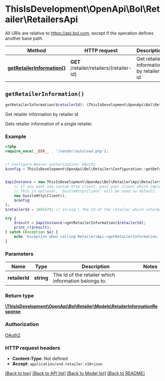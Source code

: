 # ThisIsDevelopment\OpenApi\Bol\Retailer\RetailersApi

All URIs are relative to https://api.bol.com, except if the operation defines another base path.

| Method | HTTP request | Description |
| ------------- | ------------- | ------------- |
| [**getRetailerInformation()**](RetailersApi.md#getRetailerInformation) | **GET** /retailer/retailers/{retailer-id} | Get retailer information by retailer id |


## `getRetailerInformation()`

```php
getRetailerInformation($retailerId): \ThisIsDevelopment\OpenApi\Bol\Retailer\Models\RetailerInformationResponse
```

Get retailer information by retailer id

Gets retailer information of a single retailer.

### Example

```php
<?php
require_once(__DIR__ . '/vendor/autoload.php');


// Configure Bearer authorization: OAuth2
$config = ThisIsDevelopment\OpenApi\Bol\Retailer\Configuration::getDefaultConfiguration()->setAccessToken('YOUR_ACCESS_TOKEN');


$apiInstance = new ThisIsDevelopment\OpenApi\Bol\Retailer\Api\RetailersApi(
    // If you want use custom http client, pass your client which implements `GuzzleHttp\ClientInterface`.
    // This is optional, `GuzzleHttp\Client` will be used as default.
    new GuzzleHttp\Client(),
    $config
);
$retailerId = 1055479; // string | The Id of the retailer which information belongs to.

try {
    $result = $apiInstance->getRetailerInformation($retailerId);
    print_r($result);
} catch (Exception $e) {
    echo 'Exception when calling RetailersApi->getRetailerInformation: ', $e->getMessage(), PHP_EOL;
}
```

### Parameters

| Name | Type | Description  | Notes |
| ------------- | ------------- | ------------- | ------------- |
| **retailerId** | **string**| The Id of the retailer which information belongs to. | |

### Return type

[**\ThisIsDevelopment\OpenApi\Bol\Retailer\Models\RetailerInformationResponse**](../Model/RetailerInformationResponse.md)

### Authorization

[OAuth2](../../README.md#OAuth2)

### HTTP request headers

- **Content-Type**: Not defined
- **Accept**: `application/vnd.retailer.v10+json`

[[Back to top]](#) [[Back to API list]](../../README.md#endpoints)
[[Back to Model list]](../../README.md#models)
[[Back to README]](../../README.md)
